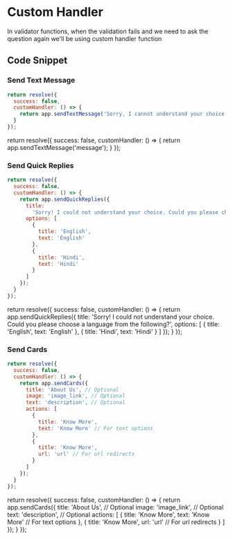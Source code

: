 # Custom Handler

In validator functions, when the validation fails and we need to ask the question again we'll be using custom handler function

## Code Snippet

### Send Text Message

<!-- prettier-ignore -->
```js
return resolve({
  success: false,
  customHandler: () => {
    return app.sendTextMessage('Sorry, I cannot understand your choice. Can you please try again?');
  }
});
```

<CodeCopy>

<!-- prettier-ignore -->
return resolve({
  success: false,
  customHandler: () => {
    return app.sendTextMessage('message');
  }
});

</CodeCopy>

### Send Quick Replies

```js
return resolve({
  success: false,
  customHandler: () => {
    return app.sendQuickReplies({
      title:
        'Sorry! I could not understand your choice. Could you please choose a language from the following?',
      options: [
        {
          title: 'English',
          text: 'English'
        },
        {
          title: 'Hindi',
          text: 'Hindi'
        }
      ]
    });
  }
});
```

<CodeCopy>

<!-- prettier-ignore -->
return resolve({
  success: false,
  customHandler: () => {
    return app.sendQuickReplies({
      title:
        'Sorry! I could not understand your choice. Could you please choose a language from the following?',
      options: [
        {
          title: 'English',
          text: 'English'
        },
        {
          title: 'Hindi',
          text: 'Hindi'
        }
      ]
    });
  }
});

</CodeCopy>

### Send Cards

```js
return resolve({
  success: false,
  customHandler: () => {
    return app.sendCards({
      title: 'About Us', // Optional
      image: 'image_link', // Optional
      text: 'description', // Optional
      actions: [
        {
          title: 'Know More',
          text: 'Know More' // For text options
        },
        {
          title: 'Know More',
          url: 'url' // For url redirects
        }
      ]
    });
  }
});
```

<CodeCopy>

<!-- prettier-ignore -->
return resolve({
  success: false,
  customHandler: () => {
    return app.sendCards({
      title: 'About Us', // Optional
      image: 'image_link', // Optional
      text: 'description', // Optional
      actions: [
        {
          title: 'Know More',
          text: 'Know More' // For text options
        },
        {
          title: 'Know More',
          url: 'url' // For url redirects
        }
      ]
    });
  }
});

</CodeCopy>
